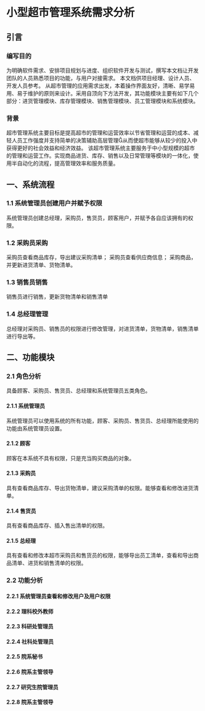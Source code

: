 # 小型超市管理系统需求分析

## 引言

### 编写目的
<!--说明编写这份软件需求说明书的目的，指出预期的读者。-->
为明确软件需求、安排项目规划与进度、组织软件开发与测试，撰写本文档让开发团队的人员熟悉项目的功能，与用户对接需求。 本文档供项目经理、设计人员、开发人员参考。
从超市管理的应用需求出发，本着操作界面友好，清晰、易学易用、易于维护的原则来设计。采用自顶向下方法开发，其功能模块主要有如下几个部分：进货管理模块、库存管理模块、销售管理模块、员工管理模块和系统模块。

### 背景
<!--说明：-->
<!--- 待开发的软件系统的名称；-->
<!--- 本项目的任务提出者、开发者、用户及实现该软件的计算中心或计算机网络；-->
<!--- 该软件系统同其他系统或其他机构的基本的相互来往关系。 -->
超市管理系统主要目标是提高超市的管理和运营效率以节省管理和运营的成本、减轻人员工作强度并支持简单的决策辅助高层管理从而使超市能够从较少的投入中获得更好的社会效益和经济效益。
该超市管理系统主要服务于中小型规模的超市的管理和运营工作。实现商品进货、库存、销售以及日常管理等模块的一体化，使用半自动化的流程，提高管理效率和服务质量。


## 一、系统流程
### 1.1 系统管理员创建用户并赋予权限
   系统管理员创建总经理，采购员，售货员，顾客用户，并赋予各自应该拥有的权限。
### 1.2 采购员采购
   采购员查看商品库存，导出建议采购清单；
   采购员查看供应商信息；
   采购商品，并更新进货清单、货物清单。
### 1.3 销售员销售
   销售员进行销售，更新货物清单和销售清单
### 1.4 总经理管理
   总经理对采购员、销售员的权限进行修改管理，对进货清单，货物清单，销售清单进行导出等。
<!-- ### 1.1 教师申请导师
教师填写导师申请表；

填写时理科教师的项目、专利和文章信息从科研管理系统抓取；

其它获奖等信息自行填写；

需要证明材料的内容可上传证明材料。

### 1.2 院系审核
院系秘书对教师申请材料进行初审，给出初审意见；

院系秘书初审完成后，提交院系主管领导复审；

主管领导复审通过后，院系秘书打印教师申请材料，提交学位评定分委员会决议；

分会讨论完成后，院系秘书将决议结果上传系统，和本院系通过教师材料一并提交研究生院审定；

### 1.3 研究生院审查
研究生院学位办公室初审全校各院系的申请导师的教师资格通过后，提交主管院长复审。

### 1.4 校学位委员会通过
研究生院主管院长确认后，打印审核汇总材料校学位评定委员会审定，审定通过后，由研究生院学位办系统录入审定结果，并生成通过名单。 -->

## 二、功能模块

### 2.1 角色分析
具备顾客、采购员、售货员、总经理和系统管理员五类角色。
<!-- 具备系统管理员、研究生院主管领导、研究生院管理员、院系主管领导、院系秘书、社科处管理员、科研处管理员、申请教师八类角色 -->

#### 2.1.1 系统管理员
系统管理员可以使用系统的所有功能，顾客、采购员、售货员、总经理所能使用的功能由系统管理员设置。
<!-- 具有使用系统各种功能权限，包括管理菜单、权限和角色等能力。 -->

#### 2.1.2 顾客
顾客在本系统不具有权限，只是充当购买商品的对象。
<!-- 具有查看全校各院系导师申请材料的权限，并能够单个、批量或以院系为单位取消教师申请资格的权限。 -->

#### 2.1.3 采购员
具有查看商品库存、导出货物清单，建议采购清单的权限。能够查看和修改进货清单。
<!-- 具有查看全校各院系申请导师的教师材料的权限，并能够单个、批量或以院系为单位取消教师申请资格的权限。能够打印、导出申请通过导师名单。研究生秘书能够添加其它各类角色用户。主要负责各院系秘书账号的添加、修改和删除。 -->

#### 2.1.4 售货员
具有查看商品库存、插入售出清单的权限。
<!-- 具有查看本院系导师申请材料的权限，并能够单个、批量取消教师申请资格的权限。 -->

#### 2.1.5 总经理
具有查看和修改本超市采购员和售货员的权限，能够导出员工清单，查看和导出商品清单、进货和销售清单的权限。
<!-- 具有查看本院系导师申请材料的权限，并能够单个、批量取消教师申请资格的权限。能够打印、导出申请通过导师名单，并打印每位教师的申请材料。院系秘书负责院系主管领导账号和每年申请导师账号的添加、编辑和删除。 -->

<!-- #### 2.1.6 社科处管理员 -->
<!-- 具有查看文科教师申请材料的权限，并能够单个、批量对教师材料进行审核通过、不通过操作。 -->

<!-- #### 2.1.7 科研处管理员 -->
<!-- 具有查看校外理科教师申请材料的权限，并能够单个、批量对教师材料进行审核通过、不通过操作。 -->

<!-- #### 2.1.8 申请教师 -->
<!-- 在给定时间内具有添加、编辑、删除申请材料的权限，能查看申请结果。 -->

### 2.2 功能分析

#### 2.2.1 系统管理员查看和修改用户及用户权限
<!-- （1）教师首次填写申请材料时，应从“首次申请学术学位博士研究生导师岗位”、“首次申请学术学位硕士研究生导师”、“学术学位博士研究生在岗导师增列学科岗位”、“学术学位硕士研究生在岗导师增列学科岗位”、“学术学位博士研究生导师免审上岗”、“学术学位硕士研究生导师免审上岗”、“博士研究生导师岗位特别评审”和“校外导师申请”八个选项中选择一个申请类别，进行后续的资料填写操作。 -->

<!-- （2）基本信息管理（以首次申请学术学位博士研究生导师岗位为例，校外导师申请时，不具备从我校科研管理系统中取得科研成果的条件，因而需要手动填写其科研成果） -->

<!-- 基本信息添加。包括：姓名、院（系、所）名称、性别、出生年月、证件号码（以上信息能从中心数据库取得）、联系电话等信息的添加。 -->
<!-- 基本信息编辑。对输入的基本信息进行修改操作。 -->
<!-- 基本信息删除。对输入的全部基本信息进行删除。 -->
<!-- （3）申请学科管理 -->

<!-- 申请学科添加。包括：一级学科代码及名称、二级学科代码及名称。 -->
<!-- 申请学科编辑。对输入的学科代码及名称进行编辑。 -->
<!-- 申请学科删除。对输入的学科删除。 -->
<!-- （4）教学科研情况汇总。用科研管理系统的数据对教师的科研信息进行统计。 -->

<!-- （5）代表性成果-学术论文管理 -->

<!-- 学术论文添加。从科研管理系统中取到的所有教师发表论文中，选择添加最多六篇代表性学术成果。 -->
<!-- 学术论文删除。对选中的科研论文删除。 -->
<!-- （6）代表性科研成果-科研项目 -->

<!-- 科研项目添加。从科研管理系统中取得的教师参与的科研项目中最多选择添加3个科研项目，作为科研项目的代表性科研成果。 -->
<!-- 科研项目删除。对选中的科研项目删除。 -->
<!-- （7）代表性科研成果-教材或学术著作 -->

<!-- 教材或学术著作添加。从科研管理系统中取得的教师参与的教材或学术著作中最多选择添加2个教材或学术著作，作为教材或学术著作的代表性科研成果。 -->
<!-- 教材或学术著作删除。对选中的教材或学术著作删除。 -->
<!-- （8）代表性科研成果-科研教学奖励 -->

<!-- 科研教学奖励添加。从科研管理系统中取得的教师参与的科研教学奖励中最多选择添加2个科研教学奖励，作为科研教学奖励的代表性科研成果。 -->
<!-- 科研教学奖励删除。对选中的科研教学奖励删除。 -->
<!-- （9）代表性科研成果-发明专利 -->

<!-- 发明专利添加。从科研管理系统中取得的教师参与的发明专利中最多选择添加2个发明专利，作为发明专利的代表性科研成果。 -->
<!-- 发明专利删除。对选中的发明专利删除。 -->
<!-- （10）指导硕士生情况管理 -->

<!-- 硕士生情况添加。逐条添加指导硕士生情况。 -->
<!-- 硕士生情况编辑。逐条修改指导硕士生情况。 -->
<!-- 硕士生情况删除。 -->
<!-- （11）协助指导博士生情况管理 -->

<!-- 协助指导博士生情况添加。逐条添加协助指导博士生情况。 -->
<!-- 协助指导博士生情况编辑。逐条修改协助指导博士生情况。 -->
<!-- 协助指导博士生情况删除。 -->
<!-- （12）研究生课程教学情况管理 -->

<!-- 研究生课程教学情况添加。逐条添加研究生课程教学情况。 -->
<!-- 研究生课程教学情况编辑。逐条修改研究生课程教学情况。 -->
<!-- 研究生课程教学情况删除。 -->
<!-- (13)信息确认及提交。教师填写完所有信息后，逐项显示所填写信息。如果发现某项信息有误，则重新编辑该项。确认信息无误后，选择“本人承诺以上所填写信息真实有效”单选框后，提交信息。信息提交给院系秘书审核。 -->

#### 2.2.2 理科校外教师
<!-- （1）基本情况管理 -->

<!-- 基本情况添加。逐条添加基本情况。 -->
<!-- 基本情况编辑。修改所添加的基本情况。 -->
<!-- 基本情况删除。 -->
<!-- （2）主要经历 -->

<!-- 主要经历添加。逐条添加主要经历。 -->
<!-- 主要经历编辑。修改所添加的主要经历。 -->
<!-- 主要经历删除。 -->
<!-- （3）主要科研情况 -->

<!-- 主要科研情况添加。添加主要科研情况。 -->
<!-- 主要科研情况编辑。修改所添加的主要科研情况。 -->
<!-- 主要科研情况删除。 -->
<!-- （4）科研获奖情况 -->

<!-- 科研获奖情况添加。添加科研获奖情况。 -->
<!-- 科研获奖情况编辑。修改所添加的科研获奖情况。 -->
<!-- 科研获奖情况删除。 -->
<!-- （5）推荐理由 -->

<!-- 推荐理由添加。添加推荐理由。并上传文字材料。 -->
<!-- 推荐理由编辑。修改所添加的推荐理由。 -->
<!-- 推荐理由删除。 -->
<!-- (6)信息确认及提交。教师填写完所有信息后，逐项显示所填写信息。如果发现某项信息有误，则重新编辑该项。确认信息无误后，选择“本人承诺以上所填写信息真实有效”单选框后，提交信息给院系秘书审核。 -->

#### 2.2.3 科研处管理员
<!-- 逐行显示院系秘书提交来的理科校外教师研究生导师申请材料。内容为：工号、姓名、所在院系、申请类别、性别、出生年月、政治面貌、民族、行政职务、最后学历及学位、所从事专业。每行信息后操作有：查看详情，查看教师所填写所有材料。审核通过/不通过。审核通过后，该行信息返回院系秘书。 -->

#### 2.2.4 社科处管理员
<!-- 逐行显示院系秘书提交来的理科校外教师研究生导师申请材料。内容为：工号、姓名、所在院系、申请类别、性别、出生年月、政治面貌、民族、行政职务、最后学历及学位、所从事专业。每行信息后操作有：查看详情，查看教师所填写所有材料。审核通过/不通过。审核通过后，该行信息返回院系秘书。 -->

#### 2.2.5 院系秘书
<!-- （1）申请材料审核。逐行显示工号、姓名、出生年月、最高学历、最后学位、现任专业技术职务信息。在查看详情中，查看教师所填写所有材料。如果申请教师为文科，则首先把材料提交给社科处管理员。等待社科处管理员审核后，对材料根据评选条件进行筛选。通过满足资格条件的教师，对于不满足资格条件的教师的材料予以不通过。对于理科申请教师，直接对材料根据评选条件进行筛选。完成后提交院系主管领导。 -->

<!-- （2）打印及导出。逐行显示工号、姓名、出生年月、最高学历、最后学位、现任专业技术职务信息。 -->

<!-- 打印。根据条件（审核通过、专业、申请类别）筛选教师，选择其中全部或部分教师，对其材料进行打印。打印时，生成相应表格。 -->
<!-- 导出。根据条件（审核通过、专业、申请类别）筛选教师，选择其中全部或部分教师，将其材料导出成固定格式字段的EXCEL表格。 -->
<!-- （3）提交研究生院。在院系学位委员会分会会议讨论后，根据分会意见，把通过的名单决议PDF上传系统、相应的教师材料提交给研究生院。 -->

<!-- （4）账号管理 -->

<!-- 账号添加。添加院系主管领导的账号和申请教师的账号。账号为教师的工号。 -->
<!-- 账号编辑。编辑所添加账号。 -->
<!-- 账号删除。 -->

#### 2.2.6 院系主管领导
<!-- 逐行显示工号、姓名、出生年月、最高学历、最后学位、现任专业技术职务信息。在查看详情中，查看教师所填写所有材料。对材料根据评选条件进行筛选。通过满足资格条件的教师，对于不满足资格条件的教师的材料予以不通过。审核完成后把全部审核通过教师名单返回给院系秘书。审核不通过的教师材料返回给院系秘书和教师，并填写不通过理由。 -->

#### 2.2.7 研究生院管理员
<!-- 研究生院管理员进一步分为硕士学术学位、专业学位、和博士学位导师管理员。分别审核相应类别的教师申请材料。 -->

<!-- （1）材料审核。逐行显示院系秘书提交来的导师申请材料。内容为：工号、姓名、所在院系、申请类别、性别、出生年月、政治面貌、民族、行政职务、最后学历及学位、所从事专业。每行信息后操作有：查看详情，查看教师所填写所有材料。审核通过/不通过。可批量对全部或部分教师审核通过/不通过。通过后，将通过教师材料提交给研究生院领导。对于不通过的教师材料，填写不通过理由，发还院系秘书教师本人。 -->

<!-- （2）打印及导出。逐行显示工号、姓名、所在院系、出生年月、最高学历、最后学位、现任专业技术职务信息。 -->

<!-- 打印。根据条件（审核通过、专业、申请类别）筛选教师，选择其中全部或部分教师，对其材料进行打印。打印时，生成相应表格。 -->
<!-- 导出。根据条件（审核通过、专业、申请类别）筛选教师，选择其中全部或部分教师，将其材料导出成固定格式字段的EXCEL表格。 -->
<!-- （3）导师资格通过。在研究生院主管领导通过后，通过系统准备相应材料（打印、导出），提交校学位委员会通过。根据校学位委员会通过名单，生成最终发文WORD文件。 -->

<!-- （4）账号管理 -->

<!-- 账号添加。添加研究生院主管领导的账号和院系秘书的账号。账号为教师的工号。 -->
<!-- 账号编辑。编辑所添加账号。 -->
<!-- 账号删除。 -->

#### 2.2.8 院系主管领导
<!-- 逐行显示工号、姓名、所在院系、出生年月、最高学历、最后学位、现任专业技术职务信息。在查看详情中，查看教师所填写所有材料。对材料根据评选条件进行筛选。通过满足资格条件的教师，对于不满足资格条件的教师的材料予以不通过。审核完成后把全部审核通过教师名单返回给院系秘书。审核不通过的教师材料返回给院系秘书和教师，并填写不通过理由。 -->